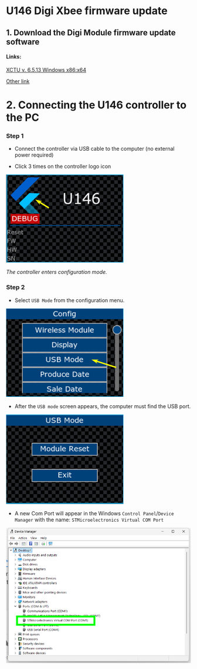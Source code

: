 # U146 Digi Xbee firmware update

## 1. Download the Digi Module firmware update software

#### Links:

[XCTU v. 6.5.13 Windows x86:x64](https://hub.digi.com/dp/path=/support/asset/xctu-v-659-windows-x86x64/)

[Other link](https://mega.nz/file/i1BCBThR#0w04i5rBk8fXqWikXiKLzcNax-2XMo_vop1elhghPG0)



# 2. Connecting the U146 controller to the PC

### Step 1 

- Connect the controller via USB cable to the computer (no external power required)

- Click 3 times on the controller logo icon



![image-20250625094258209](./assets/image-20250625094258209.png)   

*The controller enters configuration mode.*

### Step 2 

- Select `USB Mode` from the configuration menu.



![image-20250625094701787](./assets/image-20250625094701787.png)  



- After the `USB mode` screen appears, the computer must find the USB port.

![image-20250625094933719](./assets/image-20250625094933719.png)  

- A new Com Port will appear in the Windows `Control Panel`/`Device Manager` with the name: `STMicroelectronics Virtual COM Port` 

  

![image-20250625095502588](./assets/image-20250625095502588.png) 

